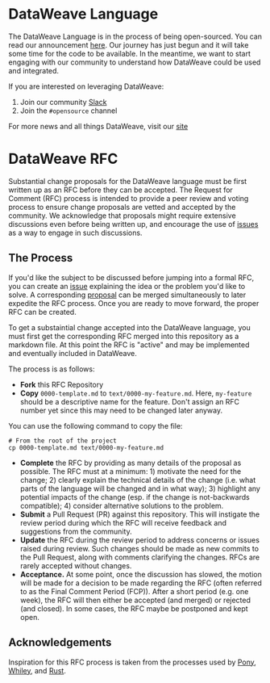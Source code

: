 # DataWeave Language

The DataWeave Language is in the process of being open-sourced. You can read our announcement [here](https://blogs.mulesoft.com/news/dataweave/). Our journey has just begun and it will take some time for the code to be available. In the meantime, we want to start engaging with our community to understand how DataWeave could be used and integrated. 

If you are interested on leveraging DataWeave:
 1. Join our community [Slack](https://join.slack.com/t/dataweavelanguage/shared_invite/zt-1ewv2igp0-3ZiqQqaMdO_utwaEjxBpTw)
 2. Join the `#opensource` channel

For more news and all things DataWeave, visit our [site](https://dataweave.mulesoft.com/) 

# DataWeave RFC

Substantial change proposals for the DataWeave language must be first
written up as an RFC before they can be accepted.  The Request for
Comment (RFC) process is intended to provide a peer review and voting
process to ensure change proposals are vetted and accepted by the
community. We acknowledge that proposals might require extensive discussions
even before being written up, and encourage the use of [issues](https://github.com/mulesoft-labs/data-weave-rfc/issues) as a way to
engage in such discussions.

## The Process
[process]: #process

If you'd like the subject to be discussed before jumping into a formal RFC, you can create an [issue](https://github.com/mulesoft-labs/data-weave-rfc/issues/new) explaining the idea or the problem you'd like to solve. A corresponding [proposal](https://github.com/mulesoft-labs/data-weave-rfc/tree/master/proposals) can be merged simultaneously to later expedite the RFC process. Once you are ready to move forward, the proper RFC can be created.

To get a substaintial change accepted into the DataWeave language, you must first get the corresponding RFC merged into this repository as a markdown file. At this point the RFC is "active" and may be implemented and eventually included in DataWeave. 

The process is as follows:

* **Fork** this RFC Repository
* **Copy** `0000-template.md` to `text/0000-my-feature.md`. Here, `my-feature` should be a descriptive name for the feature. Don't assign an RFC number yet since this may need to be changed later anyway.

You can use the following command to copy the file:

```
# From the root of the project
cp 0000-template.md text/0000-my-feature.md
```

* **Complete** the RFC by providing as many details of the proposal as possible. The RFC must at a minimum: 1) motivate the need for the change; 2) clearly explain the technical details of the change (i.e. what parts of the language will be changed and in what way); 3) highlight any potential impacts of the change (esp. if the change is not-backwards compatible); 4) consider alternative solutions to the problem.
* **Submit** a Pull Request (PR) against this repository. This will instigate the review period during which the RFC will receive feedback and suggestions from the community.
* **Update** the RFC during the review period to address concerns or issues raised during review. Such changes should be made as new commits to the Pull Request, along with comments clarifying the changes. RFCs are rarely accepted without changes.
* **Acceptance.** At some point, once the discussion has slowed, the motion will be made for a decision to be made regarding the RFC (often referred to as the Final Comment Period (FCP)). After a short period (e.g. one week), the RFC will then either be accepted (and merged) or rejected (and closed). In some cases, the RFC maybe be postponed and kept open.

## Acknowledgements
[acknowledgements]: #acknowledgements

Inspiration for this RFC process is taken from the processes used by [Pony](https://github.com/ponylang/rfcs), [Whiley](https://github.com/Whiley/RFCs), and [Rust](https://github.com/rust-lang/rfcs#reviewing-rfcs).
